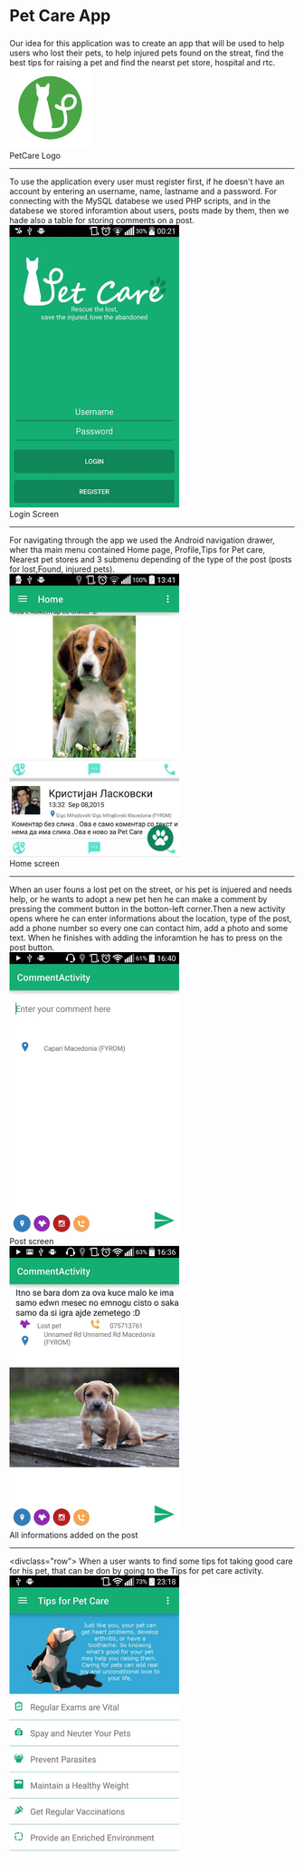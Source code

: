 <div class="container">
 <h1>Pet Care App</h1>
 
 <div class="row">
 <div class="col-lg-8">
 <h3></h3>
Our idea for this application was to create an app that will be used to help users who lost their pets, to help injured pets found on the streat, find the best tips for raising a pet and find the nearst pet store, hospital and rtc. 
 </div>
  <div class="col-lg-4">
  <img alt="Logo" src="https://raw.githubusercontent.com/KristijanLaskovski/FINAL_PET_CARE/master/PatCareTeam2/res/drawable-xxhdpi/ic_launcher.png">
  <br/>
  PetCare Logo
  <hr>
  </div>
 </div>
 
 <div class="row">
To use the application every user must register first, if he doesn't have an account by entering an username, name, lastname and a password. For connecting with the MySQL databese we used PHP scripts, and in the databese we stored inforamtion about users, posts made by them, then we hade also a table for storing comments on a post.
<br/>
<img alt="Logo" heignt="600" width="300" src="https://raw.githubusercontent.com/KristijanLaskovski/FINAL_PET_CARE/master/App%20images/login.jpg">
<br/>
  Login Screen
  <br/>
  <hr>
 
 </div>


<div class="row">
For navigating through the app we used the Android navigation drawer, wher tha main menu contained Home page, Profile,Tips for Pet care, Nearest pet stores and 3 submenu depending of the type of the post (posts for lost,Found, injured pets). <br/>
<img alt="Logo"  heignt="600" width="300" src="https://raw.githubusercontent.com/KristijanLaskovski/FINAL_PET_CARE/master/App%20images/homeposts.jpg">
<br/>
  Home screen
  <hr>
 </div>
<div class="row">
When an user founs a lost pet on the street, or his pet is injuered and needs help, or he wants to adopt a new pet hen he can make a comment by pressing the comment button in the botton-left corner.Then a new activity opens where he can enter informations about the location, type of the post, add a phone number so every one can contact him, add a photo and some text. When he finishes with adding the inforamtion he has to press on the post button.
<br/>
<img alt="Logo"  heignt="600" width="300" src="https://github.com/KristijanLaskovski/FINAL_PET_CARE/blob/master/App%20images/newcomment.jpg"><br/>
  Post screen<br/>
<img alt="Logo"  heignt="600" width="300" src="https://github.com/KristijanLaskovski/FINAL_PET_CARE/blob/master/App%20images/commentinfo.jpg"><br/>
  All informations added on the post<br>
  <hr>
 </div>


 <divclass="row">
 When a user wants to find some tips fot taking good care for his pet, that can be don by going to the Tips for pet care activity.
 <br/>
<img alt="Logo"  heignt="600" width="300" src="https://raw.githubusercontent.com/KristijanLaskovski/FINAL_PET_CARE/master/App%20images/tips.jpg"><br/>
<br/>

 </div>

</div>
